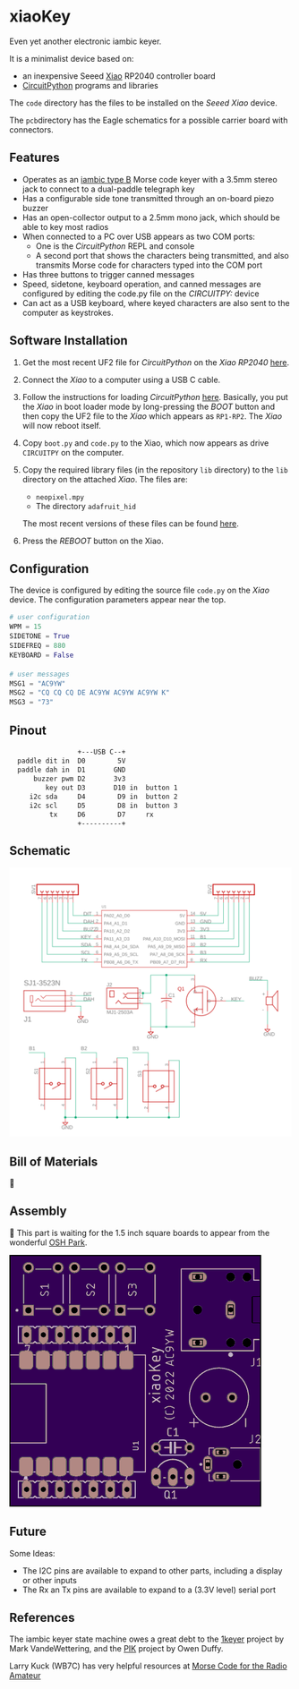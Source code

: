 # xiaoKey

Even yet another electronic iambic keyer. 

It is a minimalist device based on:

* an inexpensive Seeed [Xiao](https://www.seeedstudio.com/XIAO-RP2040-v1-0-p-5026.html) RP2040 controller board
* [CircuitPython](https://circuitpython.org/) programs and libraries

The `code` directory has the files to be installed on the *Seeed Xiao* device.

The `pcb`directory has the Eagle schematics for a possible carrier board with connectors.

## Features

* Operates as an [iambic type B](http://wb9kzy.com/modeab.pdf) Morse code keyer with a 3.5mm stereo jack to connect to a dual-paddle telegraph key
* Has a configurable side tone transmitted through an on-board piezo buzzer
* Has an open-collector output to a 2.5mm mono jack, which should be able to key most radios
* When connected to a PC over USB appears as two COM ports:
  * One is the *CircuitPython* REPL and console
  * A second port that shows the characters being transmitted, and also transmits Morse code for characters typed into the COM port
* Has three buttons to trigger canned messages
* Speed, sidetone, keyboard operation, and canned messages are configured by editing the code.py file on the *CIRCUITPY:* device
* Can act as a USB keyboard, where keyed characters are also sent to the computer as keystrokes.  

## Software Installation

1. Get the most recent UF2 file for *CircuitPython* on the *Xiao RP2040* [here](https://circuitpython.org/board/seeeduino_xiao_rp2040/).

2. Connect the *Xiao* to a computer using a USB C cable.

3. Follow the instructions for loading *CircuitPython* [here](https://wiki.seeedstudio.com/XIAO-RP2040-with-CircuitPython/).  Basically, you put the *Xiao* in boot loader mode by long-pressing the _BOOT_ button and then copy the UF2 file to the *Xiao* which appears as `RP1-RP2`. The *Xiao* will now reboot itself.

4. Copy `boot.py` and `code.py` to the Xiao, which now appears as drive `CIRCUITPY` on the computer.

5. Copy the required library files (in the repository `lib` directory) to the `lib` directory on the attached *Xiao*.  The files are:

   * `neopixel.mpy`
   * The directory `adafruit_hid`

   The most recent versions of these files can be found [here](https://circuitpython.org/libraries).

6. Press the *REBOOT* button on the Xiao.

## Configuration

The device is configured by editing the source file `code.py` on the *Xiao* device.  The configuration parameters appear near the top.

```python
# user configuration
WPM = 15
SIDETONE = True
SIDEFREQ = 880
KEYBOARD = False

# user messages
MSG1 = "AC9YW"
MSG2 = "CQ CQ CQ DE AC9YW AC9YW AC9YW K"
MSG3 = "73"
```

## Pinout

```
                 +---USB C--+  
  paddle dit in  D0        5V
  paddle dah in  D1       GND
      buzzer pwm D2       3v3
         key out D3       D10 in  button 1
     i2c sda     D4        D9 in  button 2 
     i2c scl     D5        D8 in  button 3
          tx     D6        D7     rx
                 +----------+
```

## Schematic

![schematic](./img/xiaokey.png)

## Bill of Materials

:construction: 

## Assembly

:construction: This part is waiting for the 1.5 inch square boards to appear from the wonderful [OSH Park](https://oshpark.com/).

![top](./img/top.png)



## Future

Some Ideas:

* The I2C pins are available to expand to other parts, including a display or other inputs
* The Rx an Tx pins are available to expand to a (3.3V level) serial port

## References

The iambic keyer state machine owes a great debt to the [1keyer](https://hackaday.io/project/18841-1keyer/log/50103-state-machine-of-the-union) project by Mark VandeWettering, and the [PIK](https://owenduffy.net/module/pik/pik.htm) project by Owen Duffy.

Larry Kuck (WB7C) has very helpful resources at [Morse Code for the Radio Amateur](https://www.morsecodeclassnet.com/)

